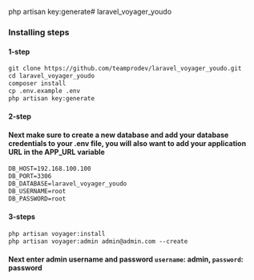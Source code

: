 php artisan key:generate# laravel_voyager_youdo

### Installing steps
#### 1-step
```md
git clone https://github.com/teamprodev/laravel_voyager_youdo.git
cd laravel_voyager_youdo
composer install
cp .env.example .env
php artisan key:generate
```
#### 2-step
#### Next make sure to create a new database and add your database credentials to your .env file, you will also want to add your application URL in the APP_URL variable
```md
DB_HOST=192.168.100.100
DB_PORT=3306
DB_DATABASE=laravel_voyager_youdo
DB_USERNAME=root
DB_PASSWORD=root
```
#### 3-steps
```md
php artisan voyager:install
php artisan voyager:admin admin@admin.com --create
```
#### Next enter admin username and password `username`: admin, `password`: password
